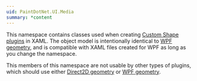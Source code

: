 ```yaml
---
uid: PaintDotNet.UI.Media
summary: *content
---
```

This namespace contains classes used when creating [Custom Shape plugins](xref:Plugins.CustomShapes) in XAML. The object model is intentionally identical to [WPF geometry](xref:System.Windows.Media.Geometry), and is compatible with XAML files created for WPF as long as you change the namespace.

This members of this namespace are not usable by other types of plugins, which should use either [Direct2D geometry](xref:PaintDotNet.Direct2D1.IGeometry) or [WPF geometry](xref:System.Windows.Media.Geometry).
